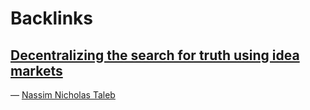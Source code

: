 
# Backlinks
## [Decentralizing the search for truth using idea markets](<Decentralizing the search for truth using idea markets.md>)
— [Nassim Nicholas Taleb](<Nassim Nicholas Taleb.md>)


